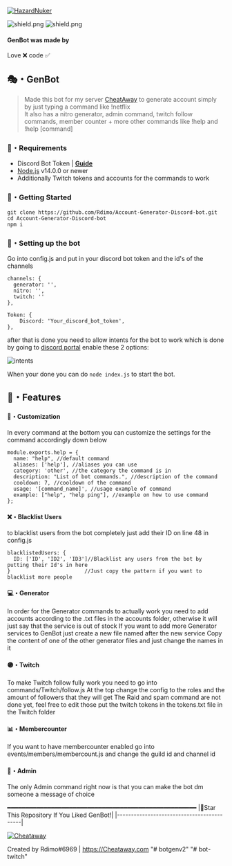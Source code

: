 <p align= center</p><a href="https://Cheataway.com" target="_blank"><img src="https://i.imgur.com/pnhr82j.png" alt="HazardNuker"></a>

<img src="https://img.shields.io/github/watchers/Rdimo/Account-Generator-Discord-bot?color=808080&label=Watchers" alt="shield.png"></a>
<img src="https://img.shields.io/github/stars/Rdimo/Account-Generator-Discord-bot?color=808080&label=Stars" alt="shield.png"></a>

#### GenBot was made by
Love ❌
code ✅

## 🎭・GenBot
> Made this bot for my server [CheatAway](https://Cheataway.com) to generate account simply by just typing a command like !netflix                             
> It also has a nitro generator, admin command, twitch follow commands, member counter + more other commands like !help and !help [command]

### 🔖・Requirements
* Discord Bot Token | **[Guide](https://discordjs.guide/preparations/setting-up-a-bot-application.html#creating-your-bot)**
* [Node.js](https://nodejs.org/en/) v14.0.0 or newer
* Additionally Twitch tokens and accounts for the commands to work

### 🚀・Getting Started
```
git clone https://github.com/Rdimo/Account-Generator-Discord-bot.git
cd Account-Generator-Discord-bot
npm i
```

### 📁・Setting up the bot
Go into config.js and put in your discord bot token
and the id's of the channels
```
channels: {
  generator: '',
  nitro: '',
  twitch: ''
},

Token: {
    Discord: 'Your_discord_bot_token',
},
```
after that is done you need to allow intents for the bot to work which is done by going to [discord portal](https://ptb.discord.com/developers/)
enable these 2 options:

 <img alt="intents" src="https://cdn.discordapp.com/attachments/828047793619861557/888421741590884372/Screenshot_2021-09-17_154808.png">

When your done you can do `node index.js` to start the bot.

## 🔰・Features

#### 💾・Customization
In every command at the bottom you can customize the settings for the command accordingly down below
```
module.exports.help = {
  name: "help", //default command 
  aliases: ['help'], //aliases you can use
  category: 'other', //the category the command is in
  description: "List of bot commands.", //description of the command
  cooldown: 7, //cooldown of the command
  usage: '[command_name]', //usage example of command
  example: ["help", "help ping"], //example on how to use command
};
```

#### ❌・Blacklist Users
to blacklist users from the bot completely just add their ID on line 48 in config.js
```
blacklistedUsers: {
  ID: ['ID', 'ID2', 'ID3']//Blacklist any users from the bot by putting their Id's in here
}                        //Just copy the pattern if you want to blacklist more people
```

#### 💻・Generator
In order for the Generator commands to actually work you need to add accounts according to the .txt files in the accounts folder, otherwise it will just say that the service is out of stock
If you want to add more Generator services to GenBot just create a new file named after the new service 
Copy the content of one of the other generator files and just change the names in it

#### 🟣・Twitch
To make Twitch follow fully work you need to go into commands/Twitch/follow.js
At the top change the config to the roles and the amount of followers that they will get
The Raid and spam command are not done yet, feel free to edit those
put the twitch tokens in the tokens.txt file in the Twitch folder

#### 📊・Membercounter
If you want to have membercounter enabled go into events/members/membercount.js and change the guild id and channel id

#### 🧬・Admin
The only Admin command right now is that you can make the bot dm someone a message of choice

━━━━━━━━━━━━━━━━━━━━━━━━━━━━━━━━━━━━━━━━━━━━━━━━━━━━
|🌟Star This Repository If You Liked GenBot!| 
|-------------------------------------------|

<a href="https://Cheataway.com" target="_blank"><img src="https://discordapp.com/api/guilds/864857288584724500/widget.png?style=banner2" alt="Cheataway"/></a>

Created by Rdimo#6969 | https://Cheataway.com
"# botgenv2" 
"# bot-twitch" 
